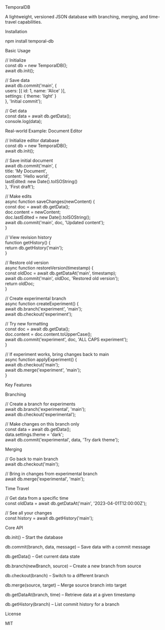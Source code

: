 TemporalDB

A lightweight, versioned JSON database with branching, merging, and time-travel capabilities.

Installation

npm install temporal-db  

Basic Usage

// Initialize  
const db = new TemporalDB();  
await db.init();  

// Save data  
await db.commit('main', {  
  users: [{ id: 1, name: 'Alice' }],  
  settings: { theme: 'light' }  
}, 'Initial commit');  

// Get data  
const data = await db.getData();  
console.log(data);  

Real-world Example: Document Editor

// Initialize editor database  
const db = new TemporalDB();  
await db.init();  

// Save initial document  
await db.commit('main', {  
  title: 'My Document',  
  content: 'Hello world',  
  lastEdited: new Date().toISOString()  
}, 'First draft');  

// Make edits  
async function saveChanges(newContent) {  
  const doc = await db.getData();  
  doc.content = newContent;  
  doc.lastEdited = new Date().toISOString();  
  await db.commit('main', doc, 'Updated content');  
}  

// View revision history  
function getHistory() {  
  return db.getHistory('main');  
}  

// Restore old version  
async function restoreVersion(timestamp) {  
  const oldDoc = await db.getDataAt('main', timestamp);  
  await db.commit('main', oldDoc, 'Restored old version');  
  return oldDoc;  
}  

// Create experimental branch  
async function createExperiment() {  
  await db.branch('experiment', 'main');  
  await db.checkout('experiment');  
  
  // Try new formatting  
  const doc = await db.getData();  
  doc.content = doc.content.toUpperCase();  
  await db.commit('experiment', doc, 'ALL CAPS experiment');  
}  

// If experiment works, bring changes back to main  
async function applyExperiment() {  
  await db.checkout('main');  
  await db.merge('experiment', 'main');  
}  

Key Features

Branching

// Create a branch for experiments  
await db.branch('experimental', 'main');  
await db.checkout('experimental');  

// Make changes on this branch only  
const data = await db.getData();  
data.settings.theme = 'dark';  
await db.commit('experimental', data, 'Try dark theme');  

Merging

// Go back to main branch  
await db.checkout('main');  

// Bring in changes from experimental branch  
await db.merge('experimental', 'main');  

Time Travel

// Get data from a specific time  
const oldData = await db.getDataAt('main', '2023-04-01T12:00:00Z');  

// See all your changes  
const history = await db.getHistory('main');  

Core API

db.init() – Start the database

db.commit(branch, data, message) – Save data with a commit message

db.getData() – Get current data state

db.branch(newBranch, source) – Create a new branch from source

db.checkout(branch) – Switch to a different branch

db.merge(source, target) – Merge source branch into target

db.getDataAt(branch, time) – Retrieve data at a given timestamp

db.getHistory(branch) – List commit history for a branch

License

MIT
